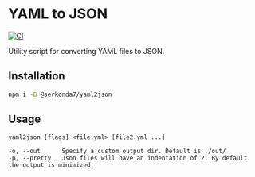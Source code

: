 # YAML to JSON
[![CI][ci-badge]][ci-workflow]

Utility script for converting YAML files to JSON.

## Installation
```sh
npm i -D @serkonda7/yaml2json
```

## Usage
```
yaml2json [flags] <file.yml> [file2.yml ...]

-o, --out      Specify a custom output dir. Default is ./out/
-p, --pretty   Json files will have an indentation of 2. By default the output is minimized.
```

<!-- LINKS -->
[ci-badge]: https://github.com/serkonda7/yaml2json/actions/workflows/ci.yml/badge.svg
[ci-workflow]: https://github.com/serkonda7/yaml2json/actions/workflows/ci.yml
